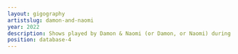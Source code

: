 ```yaml
---
layout: gigography
artistslug: damon-and-naomi
year: 2022
description: Shows played by Damon & Naomi (or Damon, or Naomi) during 2022
position: database-4
---
```

